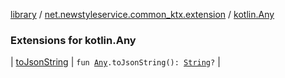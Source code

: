 [library](../../index.md) / [net.newstyleservice.common_ktx.extension](../index.md) / [kotlin.Any](./index.md)

### Extensions for kotlin.Any

| [toJsonString](to-json-string.md) | `fun `[`Any`](https://kotlinlang.org/api/latest/jvm/stdlib/kotlin/-any/index.html)`.toJsonString(): `[`String`](https://kotlinlang.org/api/latest/jvm/stdlib/kotlin/-string/index.html)`?` |

